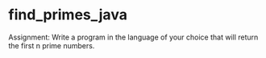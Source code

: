 find_primes_java
================

Assignment: Write a program in the language of your choice that will return the first n prime numbers.
